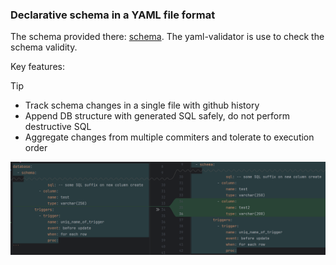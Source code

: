 ### Declarative schema in a YAML file format

The schema provided there: [schema](src/schema.yaml). The yaml-validator is use to check the schema validity.

Key features: 

> [!TIP]
> - Track schema changes in a single file with github history
> - Append DB structure with generated SQL safely, do not perform destructive SQL 
> - Aggregate changes from multiple commiters and tolerate to execution order 

![yaml](yaml1.png "title")
